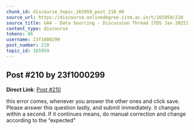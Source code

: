 ```yaml
---
chunk_id: discourse_topic_165959_post_210_00
source_url: https://discourse.onlinedegree.iitm.ac.in/t/165959/210
source_title: GA4 - Data Sourcing - Discussion Thread [TDS Jan 2025]
content_type: discourse
tokens: 86
username: 23f1000299
post_number: 210
topic_id: 165959
---
```


## Post #210 by 23f1000299

**Direct Link**: [Post #210](https://discourse.onlinedegree.iitm.ac.in/t/165959/210)

this error comes, whenever you answer the other ones and click save. Please answer this question lastly, and submit immediately. it changes within a second. If it continues means, do manual correction and change according to the “expected”
